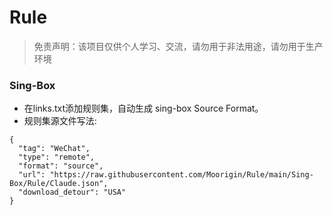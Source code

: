 # Rule  
> 免责声明：该项目仅供个人学习、交流，请勿用于非法用途，请勿用于生产环境  
### Sing-Box  
- 在links.txt添加规则集，自动生成 sing-box Source Format。  
- 规则集源文件写法:  
```
{
  "tag": "WeChat",
  "type": "remote",
  "format": "source",
  "url": "https://raw.githubusercontent.com/Moorigin/Rule/main/Sing-Box/Rule/Claude.json",
  "download_detour": "USA"
}
```
